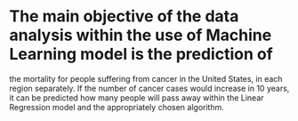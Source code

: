 # The main objective of the data analysis within the use of Machine Learning model is the prediction of 
the mortality for people suffering from cancer in the United States, in each region separately. If the 
number of cancer cases would increase in 10 years, it can be predicted how many people will pass 
away within the Linear Regression model and the appropriately chosen algorithm. 
